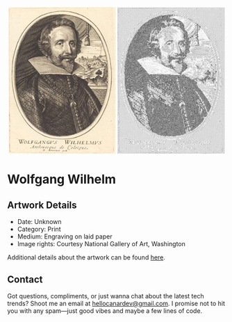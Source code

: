 <html>

<div align="center">
    <img width="49%" src="artwork.jpg" alt="artwork"/>
    <img width="49%" src="ascii_artwork.jpg" alt="artwork ASCII"/>
</div>

# Wolfgang Wilhelm

## Artwork Details

- Date: Unknown
- Category: Print
- Medium: Engraving on laid paper
- Image rights: Courtesy National Gallery of Art, Washington

Additional details about the artwork can be found [here](https://www.artsy.net/artwork/balthasar-moncornet-wolfgang-wilhelm).

## Contact

Got questions, compliments, or just wanna chat about the latest tech trends? Shoot me an email
at [hellocanardev@gmail.com](mailto:hellocanardev@gmail.com). I promise not to hit you with any spam—just good vibes and
maybe a few lines of code.

</html>
